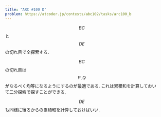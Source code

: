```yaml
---
title: "ARC #100 D"
problem: https://atcoder.jp/contests/abc102/tasks/arc100_b
---
```

$$ BC $$ と $$ DE $$ の切れ目で全探索する.

$$ BC $$ の切れ目は $$ P, Q $$ がなるべく均等になるようにするのが最適である. これは累積和を計算しておいて二分探索で探すことができる.

$$ DE $$ も同様に後ろからの累積和を計算しておけばいい.
